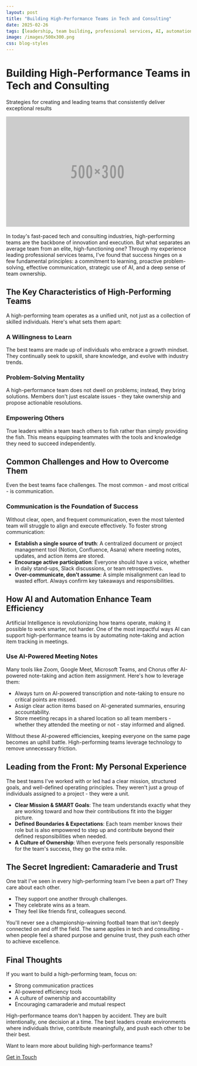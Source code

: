```yaml
---
layout: post
title: "Building High-Performance Teams in Tech and Consulting"
date: 2025-02-26
tags: [leadership, team building, professional services, AI, automation]
image: /images/500x300.png
css: blog-styles
---
```


<div class="blog-post">
  <div class="hero-section">
    <h1>Building High-Performance Teams in Tech and Consulting</h1>
    <p>Strategies for creating and leading teams that consistently deliver exceptional results</p>
  </div>

  <img src="/images/500x300.png" alt="High-Performance Teams" style="max-width: 100%; height: auto;">
</div>

In today's fast-paced tech and consulting industries, high-performing teams are the backbone of innovation and execution. But what separates an average team from an elite, high-functioning one? Through my experience leading professional services teams, I've found that success hinges on a few fundamental principles: a commitment to learning, proactive problem-solving, effective communication, strategic use of AI, and a deep sense of team ownership.

## The Key Characteristics of High-Performing Teams

A high-performing team operates as a unified unit, not just as a collection of skilled individuals. Here's what sets them apart:

### A Willingness to Learn
The best teams are made up of individuals who embrace a growth mindset. They continually seek to upskill, share knowledge, and evolve with industry trends.

### Problem-Solving Mentality
A high-performance team does not dwell on problems; instead, they bring solutions. Members don't just escalate issues - they take ownership and propose actionable resolutions.

### Empowering Others
True leaders within a team teach others to fish rather than simply providing the fish. This means equipping teammates with the tools and knowledge they need to succeed independently.

## Common Challenges and How to Overcome Them

Even the best teams face challenges. The most common - and most critical - is communication.

### Communication is the Foundation of Success

Without clear, open, and frequent communication, even the most talented team will struggle to align and execute effectively. To foster strong communication:

- **Establish a single source of truth**: A centralized document or project management tool (Notion, Confluence, Asana) where meeting notes, updates, and action items are stored.
- **Encourage active participation**: Everyone should have a voice, whether in daily stand-ups, Slack discussions, or team retrospectives.
- **Over-communicate, don't assume**: A simple misalignment can lead to wasted effort. Always confirm key takeaways and responsibilities.

## How AI and Automation Enhance Team Efficiency

Artificial Intelligence is revolutionizing how teams operate, making it possible to work smarter, not harder. One of the most impactful ways AI can support high-performance teams is by automating note-taking and action item tracking in meetings.

### Use AI-Powered Meeting Notes

Many tools like Zoom, Google Meet, Microsoft Teams, and Chorus offer AI-powered note-taking and action item assignment. Here's how to leverage them:

- Always turn on AI-powered transcription and note-taking to ensure no critical points are missed.
- Assign clear action items based on AI-generated summaries, ensuring accountability.
- Store meeting recaps in a shared location so all team members - whether they attended the meeting or not - stay informed and aligned.

Without these AI-powered efficiencies, keeping everyone on the same page becomes an uphill battle. High-performing teams leverage technology to remove unnecessary friction.

## Leading from the Front: My Personal Experience

The best teams I've worked with or led had a clear mission, structured goals, and well-defined operating principles. They weren't just a group of individuals assigned to a project - they were a unit.

- **Clear Mission & SMART Goals**: The team understands exactly what they are working toward and how their contributions fit into the bigger picture.
- **Defined Boundaries & Expectations**: Each team member knows their role but is also empowered to step up and contribute beyond their defined responsibilities when needed.
- **A Culture of Ownership**: When everyone feels personally responsible for the team's success, they go the extra mile.

## The Secret Ingredient: Camaraderie and Trust

One trait I've seen in every high-performing team I've been a part of? They care about each other.

- They support one another through challenges.
- They celebrate wins as a team.
- They feel like friends first, colleagues second.

You'll never see a championship-winning football team that isn't deeply connected on and off the field. The same applies in tech and consulting - when people feel a shared purpose and genuine trust, they push each other to achieve excellence.

## Final Thoughts

If you want to build a high-performing team, focus on:

- Strong communication practices
- AI-powered efficiency tools
- A culture of ownership and accountability
- Encouraging camaraderie and mutual respect

High-performance teams don't happen by accident. They are built intentionally, one decision at a time. The best leaders create environments where individuals thrive, contribute meaningfully, and push each other to be their best.

<div class="cta-section">
  <p>Want to learn more about building high-performance teams?</p>
  <a href="/contact" class="cta-button">Get in Touch</a>
</div>
